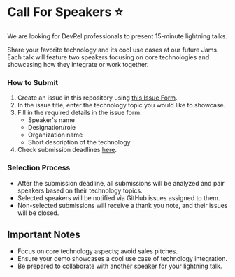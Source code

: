 # Call For Speakers ⭐️

We are looking for DevRel professionals to present 15-minute lightning talks. 

Share your favorite technology and its cool use cases at our future Jams. Each talk will feature two speakers focusing on core technologies and showcasing how they integrate or work together.

### How to Submit

1. Create an issue in this repository using [this Issue Form](https://github.com/devreljam/Call-For-Speakers/issues/new?template=call_for_speakers.yml).
2. In the issue title, enter the technology topic you would like to showcase.
3. Fill in the required details in the issue form:
   - Speaker's name
   - Designation/role
   - Organization name
   - Short description of the technology
4. Check submission deadlines [here](https://github.com/DevRelJam/.github/tree/main/profile#upcoming-devrel-jams-).

### Selection Process

- After the submission deadline, all submissions will be analyzed and pair speakers based on their technology topics.
- Selected speakers will be notified via GitHub issues assigned to them.
- Non-selected submissions will receive a thank you note, and their issues will be closed.

## Important Notes

- Focus on core technology aspects; avoid sales pitches.
- Ensure your demo showcases a cool use case of technology integration.
- Be prepared to collaborate with another speaker for your lightning talk.
